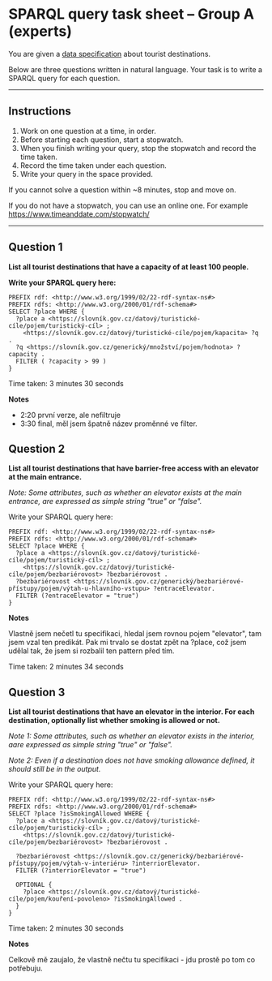 # SPARQL query task sheet – Group A (experts)

You are given a [data specification](https://tool.dataspecer.com/api/preview/en/index.html?iri=d51bc125-f2f7-484b-8a57-f8f2b7291d69) about tourist destinations.

Below are three questions written in natural language.
Your task is to write a SPARQL query for each question.

---

## Instructions

1. Work on one question at a time, in order.
2. Before starting each question, start a stopwatch.
3. When you finish writing your query, stop the stopwatch and record the time taken.
4. Record the time taken under each question.
5. Write your query in the space provided.

If you cannot solve a question within ~8 minutes, stop and move on.

If you do not have a stopwatch, you can use an online one.
For example https://www.timeanddate.com/stopwatch/

---

## Question 1

**List all tourist destinations that have a capacity of at least 100 people.**

**Write your SPARQL query here:**

```sparql
PREFIX rdf: <http://www.w3.org/1999/02/22-rdf-syntax-ns#>
PREFIX rdfs: <http://www.w3.org/2000/01/rdf-schema#>
SELECT ?place WHERE {
  ?place a <https://slovník.gov.cz/datový/turistické-cíle/pojem/turistický-cíl> ;
    <https://slovník.gov.cz/datový/turistické-cíle/pojem/kapacita> ?q .
  ?q <https://slovník.gov.cz/generický/množství/pojem/hodnota> ?capacity .
  FILTER ( ?capacity > 99 )
}
```

Time taken: 3 minutes 30 seconds

**Notes**

- 2:20 první verze, ale nefiltruje
- 3:30 final, měl jsem špatně název proměnné ve filter.

## Question 2

**List all tourist destinations that have barrier-free access with an elevator at the main entrance.**

*Note: Some attributes, such as whether an elevator exists at the main entrance, are expressed as simple string "true" or "false".*

Write your SPARQL query here:

```sparql
PREFIX rdf: <http://www.w3.org/1999/02/22-rdf-syntax-ns#>
PREFIX rdfs: <http://www.w3.org/2000/01/rdf-schema#>
SELECT ?place WHERE {
  ?place a <https://slovník.gov.cz/datový/turistické-cíle/pojem/turistický-cíl> ;
    <https://slovník.gov.cz/datový/turistické-cíle/pojem/bezbariérovost> ?bezbariérovost .
  ?bezbariérovost <https://slovník.gov.cz/generický/bezbariérové-přístupy/pojem/výtah-u-hlavního-vstupu> ?entraceElevator.
  FILTER (?entraceElevator = "true") 
}
```

**Notes**

Vlastně jsem nečetl tu specifikaci, hledal jsem rovnou pojem "elevator", tam jsem vzal ten predikát.
Pak mi trvalo se dostat zpět na ?place, což jsem udělal tak, že jsem si rozbalil ten pattern před tím.

Time taken: 2 minutes 34 seconds

## Question 3

**List all tourist destinations that have an elevator in the interior. For each destination, optionally list whether smoking is allowed or not.**

*Note 1: Some attributes, such as whether an elevator exists in the interior, aare expressed as simple string "true" or "false".*

*Note 2: Even if a destination does not have smoking allowance defined, it should still be in the output.*

Write your SPARQL query here:

```sparql
PREFIX rdf: <http://www.w3.org/1999/02/22-rdf-syntax-ns#>
PREFIX rdfs: <http://www.w3.org/2000/01/rdf-schema#>
SELECT ?place ?isSmokingAllowed WHERE {
  ?place a <https://slovník.gov.cz/datový/turistické-cíle/pojem/turistický-cíl> ;
    <https://slovník.gov.cz/datový/turistické-cíle/pojem/bezbariérovost> ?bezbariérovost .
    
  ?bezbariérovost <https://slovník.gov.cz/generický/bezbariérové-přístupy/pojem/výtah-v-interiéru> ?interriorElevator.
  FILTER (?interriorElevator = "true")
  
  OPTIONAL {
    ?place <https://slovník.gov.cz/datový/turistické-cíle/pojem/kouření-povoleno> ?isSmokingAllowed . 
  }
}
```

Time taken: 2 minutes 30 seconds

**Notes**

Celkově mě zaujalo, že vlastně nečtu tu specifikaci - jdu prostě po tom co potřebuju.
